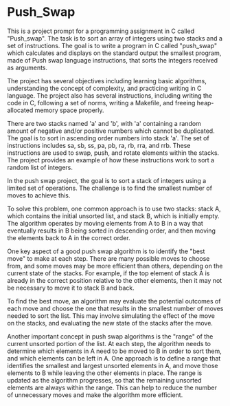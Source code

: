 # Push_Swap


This is a project prompt for a programming assignment in C called "Push_swap". The task is to sort an array of integers using two stacks and a set of instructions. The goal is to write a program in C called "push_swap" which calculates and displays on the standard output the smallest program, made of Push swap language instructions, that sorts the integers received as arguments.

The project has several objectives including learning basic algorithms, understanding the concept of complexity, and practicing writing in C language. The project also has several instructions, including writing the code in C, following a set of norms, writing a Makefile, and freeing heap-allocated memory space properly.

There are two stacks named 'a' and 'b', with 'a' containing a random amount of negative and/or positive numbers which cannot be duplicated. The goal is to sort in ascending order numbers into stack 'a'. The set of instructions includes sa, sb, ss, pa, pb, ra, rb, rra, and rrb. These instructions are used to swap, push, and rotate elements within the stacks. The project provides an example of how these instructions work to sort a random list of integers.




In the push swap project, the goal is to sort a stack of integers using a limited set of operations. The challenge is to find the smallest number of moves to achieve this.

To solve this problem, one common approach is to use two stacks: stack A, which contains the initial unsorted list, and stack B, which is initially empty. The algorithm operates by moving elements from A to B in a way that eventually results in B being sorted in descending order, and then moving the elements back to A in the correct order.

One key aspect of a good push swap algorithm is to identify the "best move" to make at each step. There are many possible moves to choose from, and some moves may be more efficient than others, depending on the current state of the stacks. For example, if the top element of stack A is already in the correct position relative to the other elements, then it may not be necessary to move it to stack B and back.

To find the best move, an algorithm may evaluate the potential outcomes of each move and choose the one that results in the smallest number of moves needed to sort the list. This may involve simulating the effect of the move on the stacks, and evaluating the new state of the stacks after the move.

Another important concept in push swap algorithms is the "range" of the current unsorted portion of the list. At each step, the algorithm needs to determine which elements in A need to be moved to B in order to sort them, and which elements can be left in A. One approach is to define a range that identifies the smallest and largest unsorted elements in A, and move those elements to B while leaving the other elements in place. The range is updated as the algorithm progresses, so that the remaining unsorted elements are always within the range. This can help to reduce the number of unnecessary moves and make the algorithm more efficient.
